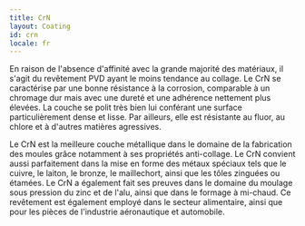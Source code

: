 ```yaml
---
title: CrN
layout: Coating
id: crn
locale: fr
---
```

En raison de l'absence d'affinité avec la grande majorité des matériaux, il s'agit du revêtement PVD ayant le moins tendance au collage. Le CrN se caractérise par une bonne résistance à la corrosion, comparable à un chromage dur mais avec une dureté et une adhérence nettement plus élevées. La couche se polit très bien lui conférant une surface particulièrement dense et lisse. Par ailleurs, elle est résistante au fluor, au chlore et à d'autres matières agressives.

Le CrN est la meilleure couche métallique dans le domaine de la fabrication des moules grâce notamment à ses propriétés anti-collage. Le CrN convient aussi parfaitement dans la mise en forme des métaux spéciaux tels que le cuivre, le laiton, le bronze, le maillechort, ainsi que les tôles zinguées ou étamées. Le CrN a également fait ses preuves dans le domaine du moulage sous pression du zinc et de l'alu, ainsi que dans le formage à mi-chaud. Ce revêtement est également employé dans le secteur alimentaire, ainsi que pour les pièces de l'industrie aéronautique et automobile.

